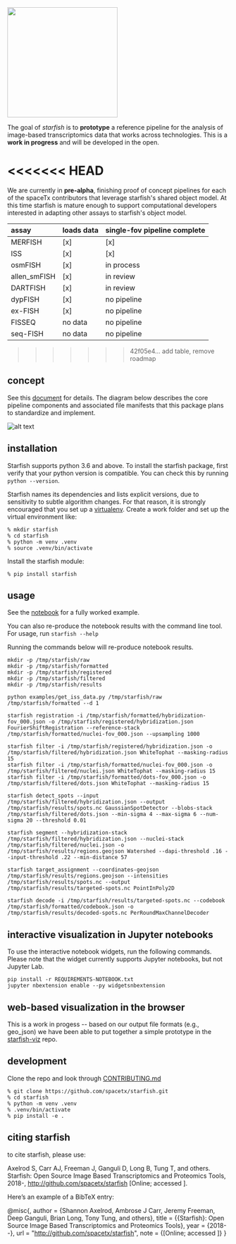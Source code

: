 <img src="https://github.com/chanzuckerberg/starfish/raw/master/design/logo.png" width="250">

The goal of *starfish* is to **prototype** a reference pipeline for the analysis of image-based transcriptomics data that works across technologies. 
This is a **work in progress** and will be developed in the open.

<<<<<<< HEAD
=======
We are currently in **pre-alpha**, finishing proof of concept pipelines for each of the spaceTx contributors that leverage starfish's shared object model.
At this time starfish is mature enough to support computational developers interested in adapting other assays to starfish's object model.

| assay        | loads data | single-fov pipeline complete |
| :----------- | ---------- | ---------------------------- |
| MERFISH      | [x]        | [x]                          |
| ISS          | [x]        | [x]                          |
| osmFISH      | [x]        | in process                   |
| allen_smFISH | [x]        | in review                    |
| DARTFISH     | [x]        | in review                    |
| dypFISH      | [x]        | no pipeline                  |
| ex-FISH      | [x]        | no pipeline                  |
| FISSEQ       | no data    | no pipeline                  |
| seq-FISH     | no data    | no pipeline                  |

>>>>>>> 42f05e4... add table, remove roadmap
## concept
See this [document](https://docs.google.com/document/d/1IHIngoMKr-Tnft2xOI3Q-5rL3GSX2E3PnJrpsOX5ZWs/edit?usp=sharing) for details. The diagram below describes the core pipeline components and associated file manifests that this package plans to standardize and implement.

![alt text](https://github.com/chanzuckerberg/starfish/raw/master/design/pipeline-diagram.png "candidate pipeline")

## installation
Starfish supports python 3.6 and above. To install the starfish package, first verify that your python version is compatible. You can check this by running `python --version`.

Starfish names its dependencies and lists explicit versions, due to sensitivity to subtle algorithm changes.  For that reason, it is strongly encouraged that you set up a [virtualenv](https://packaging.python.org/tutorials/installing-packages/#creating-virtual-environments).  Create a work folder and set up the virtual environment like:
```
% mkdir starfish
% cd starfish
% python -m venv .venv
% source .venv/bin/activate
```

Install the starfish module:
```
% pip install starfish
```

## usage
See the [notebook](notebooks/ISS_Simple_tutorial_-_Mouse_vs._Human_Fibroblasts.ipynb) for a fully worked example.

You can also re-produce the notebook results with the command line tool. For usage, run `starfish --help`

Running the commands below will re-produce notebook results.
```
mkdir -p /tmp/starfish/raw
mkdir -p /tmp/starfish/formatted
mkdir -p /tmp/starfish/registered
mkdir -p /tmp/starfish/filtered
mkdir -p /tmp/starfish/results

python examples/get_iss_data.py /tmp/starfish/raw /tmp/starfish/formatted --d 1

starfish registration -i /tmp/starfish/formatted/hybridization-fov_000.json -o /tmp/starfish/registered/hybridization.json FourierShiftRegistration --reference-stack /tmp/starfish/formatted/nuclei-fov_000.json --upsampling 1000

starfish filter -i /tmp/starfish/registered/hybridization.json -o /tmp/starfish/filtered/hybridization.json WhiteTophat --masking-radius 15
starfish filter -i /tmp/starfish/formatted/nuclei-fov_000.json -o /tmp/starfish/filtered/nuclei.json WhiteTophat --masking-radius 15
starfish filter -i /tmp/starfish/formatted/dots-fov_000.json -o /tmp/starfish/filtered/dots.json WhiteTophat --masking-radius 15

starfish detect_spots --input /tmp/starfish/filtered/hybridization.json --output /tmp/starfish/results/spots.nc GaussianSpotDetector --blobs-stack /tmp/starfish/filtered/dots.json --min-sigma 4 --max-sigma 6 --num-sigma 20 --threshold 0.01

starfish segment --hybridization-stack /tmp/starfish/filtered/hybridization.json --nuclei-stack /tmp/starfish/filtered/nuclei.json -o /tmp/starfish/results/regions.geojson Watershed --dapi-threshold .16 --input-threshold .22 --min-distance 57

starfish target_assignment --coordinates-geojson /tmp/starfish/results/regions.geojson --intensities /tmp/starfish/results/spots.nc --output /tmp/starfish/results/targeted-spots.nc PointInPoly2D

starfish decode -i /tmp/starfish/results/targeted-spots.nc --codebook /tmp/starfish/formatted/codebook.json -o /tmp/starfish/results/decoded-spots.nc PerRoundMaxChannelDecoder
```

## interactive visualization in Jupyter notebooks

To use the interactive notebook widgets, run the following commands. Please note that the widget currently 
supports Jupyter notebooks, but not Jupyter Lab. 
```
pip install -r REQUIREMENTS-NOTEBOOK.txt
jupyter nbextension enable --py widgetsnbextension
```

## web-based visualization in the browser
This is a work in progess -- based on our output file formats (e.g., geo_json) we have been able to put together a simple prototype in the [starfish-viz](https://github.com/spacetx/starfish-viz) repo.

## development

Clone the repo and look through [CONTRIBUTING.md](docs/source/contributing/contributing.md)
```
% git clone https://github.com/spacetx/starfish.git
% cd starfish
% python -m venv .venv
% .venv/bin/activate
% pip install -e .
```

## citing starfish

to cite starfish, please use: 

Axelrod S, Carr AJ, Freeman J, Ganguli D, Long B, Tung T, and others. 
Starfish: Open Source Image Based Transcriptomics and Proteomics Tools, 2018-, 
http://github.com/spacetx/starfish [Online; accessed <date>].

Here’s an example of a BibTeX entry:

@misc{,
author = {Shannon Axelrod, Ambrose J Carr, Jeremy Freeman, Deep Ganguli, Brian Long, Tony Tung, and others},
title = {{Starfish}: Open Source Image Based Transcriptomics and Proteomics Tools},
year = {2018--},
url = "http://github.com/spacetx/starfish",
note = {[Online; accessed <date>]}
}
